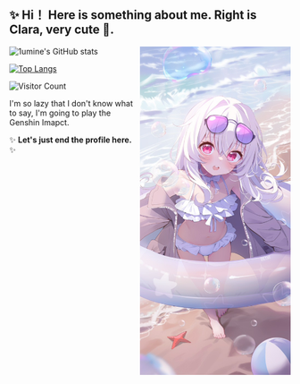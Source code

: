 ## ✨ Hi！ Here is something about me. Right is Clara, very cute 🤤.
<img align='right' src='./images/wife.jpg' width='270px' alt="wife's picture">
<!--画师推特名 Deyui，画的很可爱-->

![1umine's GitHub stats](https://github-readme-stats.vercel.app/api?username=1umine&show_icons=true&theme=tokyonight)

[![Top Langs](https://github-readme-stats.vercel.app/api/top-langs/?username=1umine&layout=compact)](https://github.com/1umine/github-readme-stats)


![Visitor Count](https://profile-counter.glitch.me/1umine/count.svg)

I'm so lazy that I don't know what to say, I'm going to play the Genshin Imapct. 

✨ **Let's just end the profile here.** ✨
